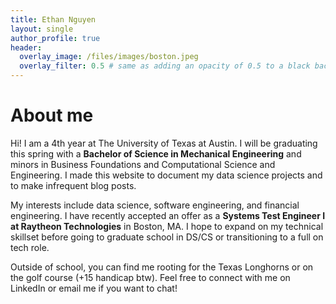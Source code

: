 ```yaml
---
title: Ethan Nguyen
layout: single
author_profile: true
header:
  overlay_image: /files/images/boston.jpeg
  overlay_filter: 0.5 # same as adding an opacity of 0.5 to a black background
---
```


# About me

Hi! I am a 4th year at The University of Texas at Austin. I will be graduating this spring with a **Bachelor of Science in Mechanical Engineering** and minors in Business Foundations and Computational Science and Engineering. I made this website to document my data science projects and to make infrequent blog posts.

My interests include data science, software engineering, and financial engineering. I have recently accepted an offer as a **Systems Test Engineer I at Raytheon Technologies** in Boston, MA. I hope to expand on my technical skillset before going to graduate school in DS/CS or transitioning to a full on tech role.

Outside of school, you can find me rooting for the Texas Longhorns or on the golf course (+15 handicap btw). Feel free to connect with me on LinkedIn or email me if you want to chat!